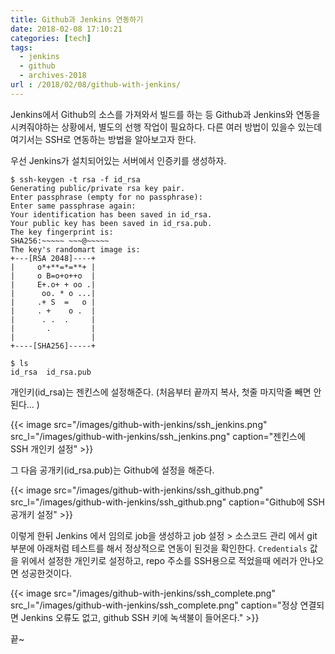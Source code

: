 ```yaml
---
title: Github과 Jenkins 연동하기
date: 2018-02-08 17:10:21
categories: [tech]
tags:
  - jenkins
  - github
  - archives-2018
url : /2018/02/08/github-with-jenkins/
---
```

Jenkins에서 Github의 소스를 가져와서 빌드를 하는 등 Github과 Jenkins와 연동을 시켜줘야하는 상황에서, 별도의 선행 작업이 필요하다. 다른 여러 방법이 있을수 있는데 여기서는 SSH로 연동하는 방법을 알아보고자 한다.<!-- more -->

우선 Jenkins가 설치되어있는 서버에서 인증키를 생성하자.

```
$ ssh-keygen -t rsa -f id_rsa
Generating public/private rsa key pair.
Enter passphrase (empty for no passphrase):
Enter same passphrase again:
Your identification has been saved in id_rsa.
Your public key has been saved in id_rsa.pub.
The key fingerprint is:
SHA256:~~~~~ ~~~@~~~~~
The key's randomart image is:
+---[RSA 2048]----+
|     o*+**=*=**+ |
|     o B=o+o++o  |
|     E+.o+ + oo .|
|      oo. * o ...|
|     .+ S  =   o |
|     . +    o .  |
|      . .  .     |
|       .         |
|                 |
+----[SHA256]-----+

$ ls
id_rsa  id_rsa.pub
```
개인키(id_rsa)는 젠킨스에 설정해준다. (처음부터 끝까지 복사, 첫줄 마지막줄 빼면 안된다... )

{{< image src="/images/github-with-jenkins/ssh_jenkins.png" src_l="/images/github-with-jenkins/ssh_jenkins.png" caption="젠킨스에 SSH 개인키 설정" >}}

그 다음 공개키(id_rsa.pub)는 Github에 설정을 해준다.

{{< image src="/images/github-with-jenkins/ssh_github.png" src_l="/images/github-with-jenkins/ssh_github.png" caption="Github에 SSH 공개키 설정" >}}

이렇게 한뒤 Jenkins 에서 임의로 job을 생성하고 job 설정 > 소스코드 관리 에서 git 부분에 아래처럼 테스트를 해서 정상적으로 연동이 된것을 확인한다. `Credentials` 값을 위에서 설정한 개인키로 설정하고, repo 주소를 SSH용으로 적었을때 에러가 안나오면 성공한것이다.

{{< image src="/images/github-with-jenkins/ssh_complete.png" src_l="/images/github-with-jenkins/ssh_complete.png" caption="정상 연결되면 Jenkins 오류도 없고, github SSH 키에 녹색불이 들어온다." >}}


끝~